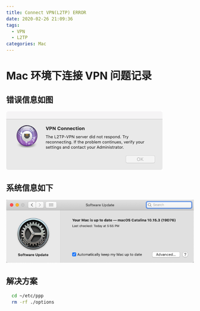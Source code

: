 ```yaml
---
title: Connect VPN(L2TP) ERROR
date: 2020-02-26 21:09:36
tags:
  - VPN
  - L2TP
categories: Mac
---
```


# Mac 环境下连接 VPN 问题记录

## 错误信息如图

![nowrap](/images/mac/l2tp/mac_l2tp_error02.png)

## 系统信息如下

![nowrap](/images/mac/l2tp/mac_l2tp_error01.png)

## 解决方案

```bash
  cd ~/etc/ppp
  rm -rf ./options
```
